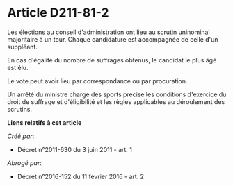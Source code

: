 # Article D211-81-2

Les élections au conseil d'administration ont lieu au scrutin uninominal majoritaire à un tour. Chaque candidature est
accompagnée de celle d'un suppléant. 

En cas d'égalité du nombre de suffrages obtenus, le candidat le plus âgé est élu. 

Le vote peut avoir lieu par correspondance ou par procuration. 

Un arrêté du ministre chargé des sports précise les conditions d'exercice du droit de suffrage et d'éligibilité et les règles
applicables au déroulement des scrutins.

**Liens relatifs à cet article**

_Créé par_:

  - Décret n°2011-630 du 3 juin 2011 - art. 1

_Abrogé par_:

  - Décret n°2016-152 du 11 février 2016 - art. 2
